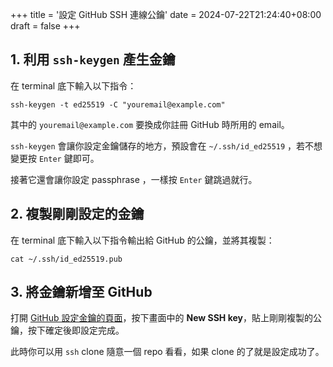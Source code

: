 +++
title = '設定 GitHub SSH 連線公鑰'
date = 2024-07-22T21:24:40+08:00
draft = false
+++

## 1. 利用 `ssh-keygen` 產生金鑰

在 terminal 底下輸入以下指令：

```
ssh-keygen -t ed25519 -C "youremail@example.com"
```

其中的 `youremail@example.com` 要換成你註冊 GitHub 時所用的 email。

`ssh-keygen` 會讓你設定金鑰儲存的地方，預設會在 `~/.ssh/id_ed25519` ，若不想變更按 `Enter` 鍵即可。

接著它還會讓你設定 passphrase ，一樣按 `Enter` 鍵跳過就行。

## 2. 複製剛剛設定的金鑰

在 terminal 底下輸入以下指令輸出給 GitHub 的公鑰，並將其複製：

```
cat ~/.ssh/id_ed25519.pub
```

## 3. 將金鑰新增至 GitHub

打開 [GitHub 設定金鑰的頁面](https://github.com/settings/keys)，按下畫面中的 **New SSH key**，貼上剛剛複製的公鑰，按下確定後即設定完成。

此時你可以用 `ssh` clone 隨意一個 repo 看看，如果 clone 的了就是設定成功了。
